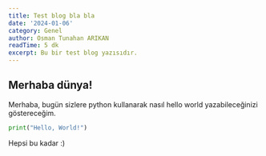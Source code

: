 ```yaml
---
title: Test blog bla bla
date: '2024-01-06'
category: Genel
author: Osman Tunahan ARIKAN
readTime: 5 dk
excerpt: Bu bir test blog yazısıdır.
---
```


## Merhaba dünya!
Merhaba, bugün sizlere python kullanarak nasıl hello world yazabileceğinizi göstereceğim.

```python
print("Hello, World!")
```

Hepsi bu kadar :)